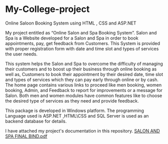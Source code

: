 # My-College-project

Online Saloon Booking System using HTML , CSS and ASP.NET

My project entitled as “Online Salon and Spa Booking System”. Salon
and Spa is a Website developed for a Salon and Spa in order to book appointments, pay, get
feedback from Customers. This System is provided with proper registration form with date
and time slot and types of services the user needs.

This system helps the Salon and Spa to overcome the difficulty of managing
their customers and to boost up their business through online booking as well as, Customers
to book their appointment by their desired date, time slot and types of services which they
can pay early through online or by cash.
The home page contains various links to proceed like men booking, women
booking, Admin, and Feedback to report for improvements or a message for Salon.
Both men and women modules have common features like to choose the
desired type of services as they need and provide feedback.

This package is developed in Windows platform. The programming Language
used is ASP.NET ,HTML\CSS and  SQL Server is used as an backend database for details.

I have attached my project's documentation in this repository.
[SALON AND SPA FINAL BIND.pdf](https://github.com/Shrihari2206/My-College-project/files/10444644/SALON.AND.SPA.FINAL.BIND.pdf)
